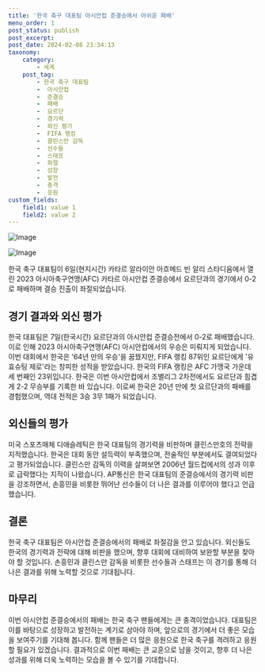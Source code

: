 ```yaml
---
title: '한국 축구 대표팀 아시안컵 준결승에서 아쉬운 패배'
menu_order: 1
post_status: publish
post_excerpt: 
post_date: 2024-02-08 23:34:13
taxonomy:
    category:
        - 세계
    post_tag:
        - 한국 축구 대표팀
        -  아시안컵
        -  준결승
        -  패배
        -  요르단
        -  경기력
        -  외신 평가
        -  FIFA 랭킹
        -  클린스만 감독
        -  선수들
        -  스태프
        -  좌절
        -  성장
        -  발전
        -  충격
        -  응원
custom_fields:
    field1: value 1
    field2: value 2
---
```


![Image](https://imgnews.pstatic.net/image/025/2024/02/07/0003340228_001_20240207150301056.jpg?type=w647)

![Image](https://imgnews.pstatic.net/image/025/2024/02/07/0003340228_002_20240207150301081.jpg?type=w647)

한국 축구 대표팀이 6일(현지시간) 카타르 알라이안 아흐메드 빈 알리 스타디움에서 열린 2023 아시아축구연맹(AFC) 카타르 아시안컵 준결승에서 요르단과의 경기에서 0-2로 패배하며 결승 진출이 좌절되었습니다.
## 경기 결과와 외신 평가
한국 대표팀은 7일(한국시간) 요르단과의 아시안컵 준결승전에서 0-2로 패배했습니다. 이로 인해 2023 아시아축구연맹(AFC) 아시안컵에서의 우승은 미뤄지게 되었습니다. 이번 대회에서 한국은 '64년 만의 우승'을 꿈꿨지만, FIFA 랭킹 87위인 요르단에게 '유효슈팅 제로'라는 창피한 성적을 받았습니다. 한국의 FIFA 랭킹은 AFC 가맹국 가운데 세 번째인 23위입니다.
한국은 이번 아시안컵에서 조별리그 2차전에서도 요르단과 힘겹게 2-2 무승부를 기록한 바 있습니다. 이로써 한국은 20년 만에 첫 요르단과의 패배를 경험했으며, 역대 전적은 3승 3무 1패가 되었습니다.
## 외신들의 평가
미국 스포츠매체 디애슬레틱은 한국 대표팀의 경기력을 비판하며 클린스만호의 전략을 지적했습니다. 한국은 대회 동안 설득력이 부족했으며, 전술적인 부분에서도 결여되었다고 평가되었습니다. 클린스만 감독의 이력을 살펴보면 2006년 월드컵에서의 성과 이후로 급락했다는 지적이 나왔습니다.
AP통신은 한국 대표팀의 준결승에서의 경기력 비판을 강조하면서, 손흥민을 비롯한 뛰어난 선수들이 더 나은 결과를 이루어야 했다고 언급했습니다.
## 결론
한국 축구 대표팀은 아시안컵 준결승에서의 패배로 좌절감을 안고 있습니다. 외신들도 한국의 경기력과 전략에 대해 비판을 했으며, 향후 대회에 대비하여 보완할 부분을 찾아야 할 것입니다. 손흥민과 클린스만 감독을 비롯한 선수들과 스태프는 이 경기를 통해 더 나은 결과를 위해 노력할 것으로 기대됩니다.
## 마무리
이번 아시안컵 준결승에서의 패배는 한국 축구 팬들에게는 큰 충격이었습니다. 대표팀은 이를 바탕으로 성장하고 발전하는 계기로 삼아야 하며, 앞으로의 경기에서 더 좋은 모습을 보여주기를 기대해 봅니다. 함께 팬들은 더 많은 응원으로 한국 축구를 격려하고 응원할 필요가 있겠습니다. 결과적으로 이번 패배는 큰 교훈으로 남을 것이고, 향후 더 나은 성과를 위해 더욱 노력하는 모습을 볼 수 있기를 기대합니다.
